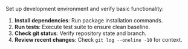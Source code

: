 Set up development environment and verify basic functionality:

1. **Install dependencies**: Run package installation commands.
2. **Run tests**: Execute test suite to ensure clean baseline.
3. **Check git status**: Verify repository state and branch.
4. **Review recent changes**: Check `git log --oneline -10` for context.
